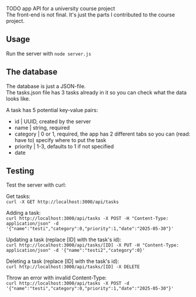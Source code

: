 TODO app API for a university course project  
The front-end is not final. It's just the parts I contributed to the course project.  

## Usage
Run the server with `node server.js`  

## The database

The database is just a JSON-file.  
The tasks.json file has 3 tasks already in it so you can check what the data looks like.  

A task has 5 potential key-value pairs:
- id | UUID, created by the server  
- name | string, required  
- category | 0 or 1, required, the app has 2 different tabs so you can (read: have to) specify where to put the task  
- priority | 1-3, defaults to 1 if not specified
- date  

## Testing

Test the server with curl:  

Get tasks:  
`curl -X GET http://localhost:3000/api/tasks`

Adding a task:  
`curl http://localhost:3000/api/tasks -X POST -H "Content-Type: application/json" -d '{"name":"testi","category":0,"priority":1,"date":"2025-05-30"}'`

Updating a task (replace [ID] with the task's id):  
`curl http://localhost:3000/api/tasks/[ID] -X PUT -H "Content-Type: application/json" -d '{"name":"testi2","category":0}'`

Deleting a task (replace [ID] with the task's id):  
`curl http://localhost:3000/api/tasks/[ID] -X DELETE`

Throw an error with invalid Content-Type:  
`curl http://localhost:3000/api/tasks -X POST -d '{"name":"testi","category":0,"priority":1,"date":"2025-05-30"}'`